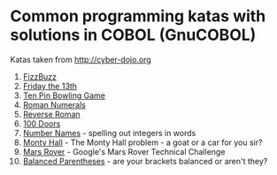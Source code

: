 # Common programming katas with solutions in COBOL (GnuCOBOL)

Katas taken from http://cyber-dojo.org

1. [FizzBuzz](https://github.com/mikebharris/COBOL-katas/tree/master/COBOL-FizzBuzz)
1. [Friday the 13th](https://github.com/mikebharris/COBOL-katas/tree/master/COBOL-Friday-The-13th)
1. [Ten Pin Bowling Game](https://github.com/mikebharris/COBOL-katas/tree/master/COBOL-Ten-Pin-Bowling-Game)
1. [Roman Numerals](https://github.com/mikebharris/COBOL-katas/tree/master/COBOL-Roman-Numerals)
1. [Reverse Roman](https://github.com/mikebharris/COBOL-katas/tree/master/COBOL-Reverse-Roman)
2. [100 Doors](https://github.com/mikebharris/COBOL-katas/tree/master/COBOL-100-Doors)
3. [Number Names](https://github.com/mikebharris/COBOL-katas/tree/master/COBOL-Number-Names) - spelling out integers in words
4. [Monty Hall](https://github.com/mikebharris/COBOL-katas/tree/master/COBOL-Monty-Hall) - The Monty Hall problem - a goat or a car for you sir?
5. [Mars Rover](https://github.com/mikebharris/COBOL-katas/tree/master/COBOL-Mars-Rover) - Google's Mars Rover Technical Challenge
6. [Balanced Parentheses](https://github.com/mikebharris/COBOL-katas/tree/master/COBOL-Balanced-Parentheses) - are your brackets balanced or aren't they?

